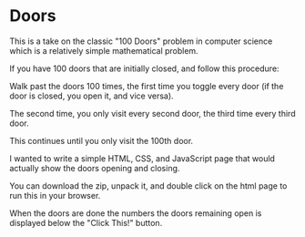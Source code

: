# Doors

This is a take on the classic "100 Doors" problem in computer science which is a relatively simple mathematical problem. 

If you have 100 doors that are initially closed, and follow this procedure:

Walk past the doors 100 times, the first time you toggle every door (if the door is closed, you open it, and vice versa). 

The second time, you only visit every second door, the third time every third door. 

This continues until you only visit the 100th door.

I wanted to write a simple HTML, CSS, and JavaScript page that would actually show the doors opening and closing.

You can download the zip, unpack it, and double click on the html page to run this in your browser.

When the doors are done the numbers the doors remaining open is displayed below the "Click This!" button.
